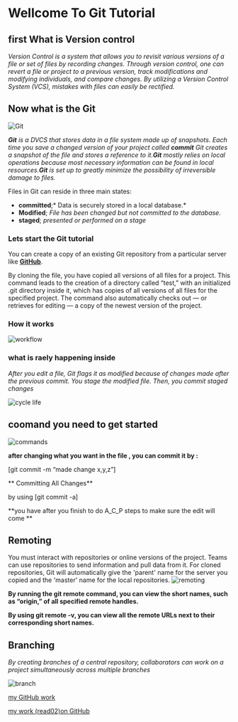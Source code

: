 # Wellcome To Git Tutorial

## **first What is Version control**

*Version Control is a system that allows you to revisit various versions of a file or set of files by recording changes. Through version control, one can revert a file or project to a previous version, track modifications and modifying individuals, and compare changes. By utilizing a Version Control System (VCS), mistakes with files can easily be rectified.*

## **Now what is the Git**

![Git](https://www.maketecheasier.com/assets/uploads/2020/12/GIT-featured-1.jpg)


_**Git** is a DVCS that stores data in a file system made up of snapshots. Each time you save a changed version of your project called **commit**  Git creates a snapshot of the file and stores a reference to it.**Git** mostly relies on local operations because most necessary information can be found in local resources.**Git** is set up to greatly minimize the possibility of irreversible damage to files._

Files in Git can reside in three main states:
* **committed**;* Data is securely stored in a local database.*
* **Modified**; *File has been changed but not committed to the database.*
* **staged**; *presented or performed on a stage*

### **Lets start the Git tutorial** ###

You can  create a copy of an existing Git repository from a particular server like **[GitHub](https://github.com/)**.

By cloning the file, you have copied all versions of all files for a project. This command leads to the creation of a directory called “test,” with an initialized .git directory inside it, which has copies of all versions of all files for the specified project. The command also automatically checks out — or retrieves for editing — a copy of the newest version of the project.

### **How it works**
![workflow](https://blog.udemy.com/wp-content/uploads/2015/08/image036.png)

### **what is raely happening inside**

_After you edit a file, Git flags it as modified because of changes made after the previous commit.
You stage the modified file.
Then, you commit staged changes_

![cycle life](https://blog.udemy.com/wp-content/uploads/2015/08/image006.png)

## **coomand you need to get started**

![commands](https://phoenixnap.com/kb/wp-content/uploads/2021/04/list-of-git-commands-cheat-sheet.jpg)


**after changing what you want in the file , you can commit it by :**

[git commit -m “made change x,y,z”]

** Committing All Changes**

by using [git commit -a]

**you have after you finish to do A_C_P steps to make sure the edit will come **

## **Remoting**

You must interact with repositories or online versions of the project. Teams can use repositories to send information and pull data from it.
For cloned repositories, Git will automatically give the 'parent' name for the server you copied and the 'master' name for the local repositories.
![remoting](https://static.javatpoint.com/tutorial/git/images/git-remote.png)

**By running the git remote command, you can view the short names, such as “origin,” of all specified remote handles.**

**By using git remote -v, you can view all the remote URLs next to their corresponding short names.**



## **Branching**

*By creating branches of a central repository, collaborators can work on a project simultaneously across multiple branches*

![branch](https://static.javatpoint.com/tutorial/git/images/git-branch.png)

[my GitHub work](https://mechengmalik.github.io/reading-notes/0)

[my work (read02)on GitHub](https://mechengmalik.github.io/reading-notes/read02)


